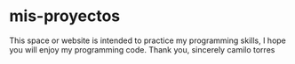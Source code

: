 # mis-proyectos
This space or website is intended to practice my programming skills, I hope you will enjoy my programming code.  Thank you, sincerely camilo torres
